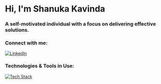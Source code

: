 <h1>Hi, I'm Shanuka Kavinda</h1>
<h3>A self-motivated individual with a focus on delivering effective solutions.</h3>

<h3 align="left">Connect with me:</h3>
<p align="left">
  <a href="https://linkedin.com/in/shanukafd" target="_blank">
    <img src="https://skillicons.dev/icons?i=linkedin" alt="LinkedIn">
  </a>
</p>

<h3 align="left">Technologies & Tools in Use: </h3>
<p align="left">
  <a href="https://skillicons.dev">
    <img src="https://skillicons.dev/icons?i=js,py,flask,java,spring,spring_boot,jest,postgresql,docker,css,html,linux,vscode" alt="Tech Stack">
  </a>
</p>
